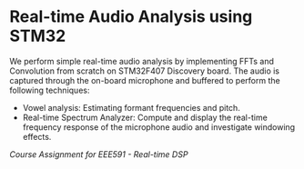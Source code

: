 # Real-time Audio Analysis using STM32

We perform simple real-time audio analysis by implementing FFTs and Convolution from scratch on STM32F407 Discovery board. 
The audio is captured through the on-board microphone and buffered to perform the following techniques: 
- Vowel analysis: Estimating formant frequencies and pitch.
- Real-time Spectrum Analyzer: Compute and display the real-time frequency response of the microphone audio and investigate windowing effects.


*Course Assignment for EEE591 - Real-time DSP*
